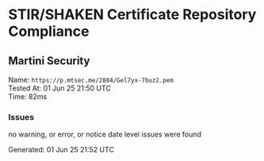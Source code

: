 # STIR/SHAKEN Certificate Repository Compliance

## Martini Security

Name: `https://p.mtsec.me/2884/Gel7yx-7buz2.pem`\
Tested At: 01 Jun 25 21:50 UTC\
Time: 82ms

### Issues

no warning, or error, or notice date level issues were found

Generated: 01 Jun 25 21:52 UTC